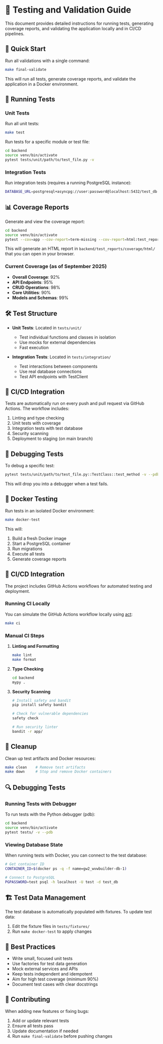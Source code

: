 # 🧪 Testing and Validation Guide

This document provides detailed instructions for running tests, generating coverage reports, and validating the application locally and in CI/CD pipelines.

## 🚀 Quick Start

Run all validations with a single command:

```bash
make final-validate
```

This will run all tests, generate coverage reports, and validate the application in a Docker environment.

## 🧪 Running Tests

### Unit Tests

Run all unit tests:

```bash
make test
```

Run tests for a specific module or test file:

```bash
cd backend
source venv/bin/activate
pytest tests/unit/path/to/test_file.py -v
```

### Integration Tests

Run integration tests (requires a running PostgreSQL instance):

```bash
DATABASE_URL=postgresql+asyncpg://user:password@localhost:5432/test_db make test
```

## 📊 Coverage Reports

Generate and view the coverage report:

```bash
cd backend
source venv/bin/activate
pytest --cov=app --cov-report=term-missing --cov-report=html:test_reports/coverage/html
```

This will generate an HTML report in `backend/test_reports/coverage/html/` that you can open in your browser.

### Current Coverage (as of September 2025)

- **Overall Coverage**: 92%
- **API Endpoints**: 95%
- **CRUD Operations**: 98%
- **Core Utilities**: 90%
- **Models and Schemas**: 99%

## 🛠️ Test Structure

- **Unit Tests**: Located in `tests/unit/`
  - Test individual functions and classes in isolation
  - Use mocks for external dependencies
  - Fast execution

- **Integration Tests**: Located in `tests/integration/`
  - Test interactions between components
  - Use real database connections
  - Test API endpoints with TestClient

## 🔄 CI/CD Integration

Tests are automatically run on every push and pull request via GitHub Actions. The workflow includes:

1. Linting and type checking
2. Unit tests with coverage
3. Integration tests with test database
4. Security scanning
5. Deployment to staging (on main branch)

## 🐛 Debugging Tests

To debug a specific test:

```bash
pytest tests/unit/path/to/test_file.py::TestClass::test_method -v --pdb
```

This will drop you into a debugger when a test fails.

## 🐳 Docker Testing

Run tests in an isolated Docker environment:

```bash
make docker-test
```

This will:
1. Build a fresh Docker image
2. Start a PostgreSQL container
3. Run migrations
4. Execute all tests
5. Generate coverage reports

## 🔧 CI/CD Integration

The project includes GitHub Actions workflows for automated testing and deployment.

### Running CI Locally

You can simulate the GitHub Actions workflow locally using [act](https://github.com/nektos/act):

```bash
make ci
```

### Manual CI Steps

1. **Linting and Formatting**
   ```bash
   make lint
   make format
   ```

2. **Type Checking**
   ```bash
   cd backend
   mypy .
   ```

3. **Security Scanning**
   ```bash
   # Install safety and bandit
   pip install safety bandit
   
   # Check for vulnerable dependencies
   safety check
   
   # Run security linter
   bandit -r app/
   ```

## 🧹 Cleanup

Clean up test artifacts and Docker resources:

```bash
make clean    # Remove test artifacts
make down     # Stop and remove Docker containers
```
## 🔍 Debugging Tests

### Running Tests with Debugger

To run tests with the Python debugger (pdb):

```bash
cd backend
source venv/bin/activate
pytest tests/ -v --pdb
```

### Viewing Database State

When running tests with Docker, you can connect to the test database:

```bash
# Get container ID
CONTAINER_ID=$(docker ps -q -f name=gw2_wvwbuilder-db-1)

# Connect to PostgreSQL
PGPASSWORD=test psql -h localhost -U test -d test_db
```

## 🏗️ Test Data Management

The test database is automatically populated with fixtures. To update test data:

1. Edit the fixture files in `tests/fixtures/`
2. Run `make docker-test` to apply changes

## 📝 Best Practices

- Write small, focused unit tests
- Use factories for test data generation
- Mock external services and APIs
- Keep tests independent and idempotent
- Aim for high test coverage (minimum 90%)
- Document test cases with clear docstrings

## 🤝 Contributing

When adding new features or fixing bugs:
1. Add or update relevant tests
2. Ensure all tests pass
3. Update documentation if needed
4. Run `make final-validate` before pushing changes
